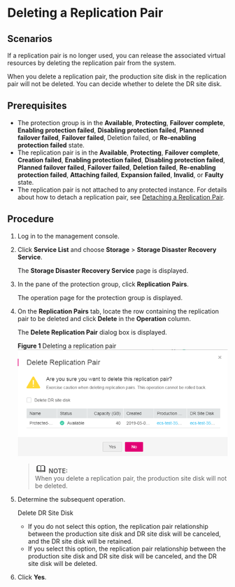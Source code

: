 # Deleting a Replication Pair<a name="sdrs_ug_rp_0003"></a>

## Scenarios<a name="section17280141395413"></a>

If a replication pair is no longer used, you can release the associated virtual resources by deleting the replication pair from the system.

When you delete a replication pair, the production site disk in the replication pair will not be deleted. You can decide whether to delete the DR site disk.

## **Prerequisites**<a name="section728071365418"></a>

-   The protection group is in the  **Available**,  **Protecting**,  **Failover complete**,  **Enabling protection failed**,  **Disabling protection failed**,  **Planned failover failed**,  **Failover failed**, Deletion failed, or  **Re-enabling protection failed**  state.
-   The replication pair is in the  **Available**,  **Protecting**,  **Failover complete**,  **Creation failed**,  **Enabling protection failed**,  **Disabling protection failed**,  **Planned failover failed**,  **Failover failed**,  **Deletion failed**,  **Re-enabling protection failed**,  **Attaching failed**,  **Expansion failed**,  **Invalid**, or  **Faulty**  state.
-   The replication pair is not attached to any protected instance. For details about how to detach a replication pair, see  [Detaching a Replication Pair](detaching-a-replication-pair.md).

## Procedure<a name="section129182182540"></a>

1.  Log in to the management console.
2.  Click  **Service List**  and choose  **Storage**  \>  **Storage Disaster Recovery Service**.

    The  **Storage Disaster Recovery Service**  page is displayed.

3.  In the pane of the protection group, click  **Replication Pairs**.

    The operation page for the protection group is displayed.

4.  On the  **Replication Pairs**  tab, locate the row containing the replication pair to be deleted and click  **Delete**  in the  **Operation**  column.

    The  **Delete Replication Pair**  dialog box is displayed.

    **Figure  1**  Deleting a replication pair<a name="fig1571784810484"></a>  
    ![](figures/deleting-a-replication-pair.png "deleting-a-replication-pair")

    >![](public_sys-resources/icon-note.gif) **NOTE:**   
    >When you delete a replication pair, the production site disk will not be deleted.  

5.  Determine the subsequent operation.

    Delete DR Site Disk

    -   If you do not select this option, the replication pair relationship between the production site disk and DR site disk will be canceled, and the DR site disk will be retained.
    -   If you select this option, the replication pair relationship between the production site disk and DR site disk will be canceled, and the DR site disk will be deleted.

6.  Click  **Yes**.

